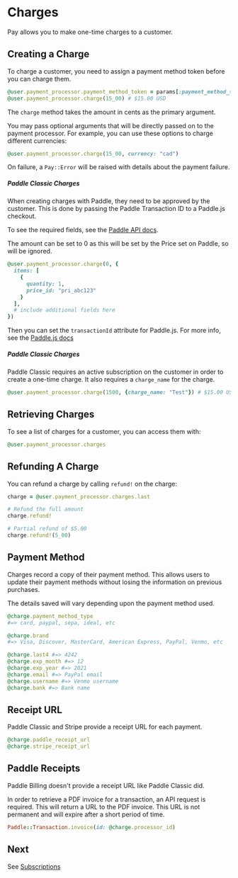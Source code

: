 # Charges

Pay allows you to make one-time charges to a customer.

## Creating a Charge

To charge a customer, you need to assign a payment method token before you can charge them.

```ruby
@user.payment_processor.payment_method_token = params[:payment_method_token]
@user.payment_processor.charge(15_00) # $15.00 USD
```

The `charge` method takes the amount in cents as the primary argument.

You may pass optional arguments that will be directly passed on to the payment processor. For example, you can use these options to charge different currencies:

```ruby
@user.payment_processor.charge(15_00, currency: "cad")
```

On failure, a `Pay::Error` will be raised with details about the payment failure.

##### Paddle Classic Charges

When creating charges with Paddle, they need to be approved by the customer. This is done by
passing the Paddle Transaction ID to a Paddle.js checkout.

To see the required fields, see the [Paddle API docs](https://developer.paddle.com/api-reference/transactions/create-transaction).

The amount can be set to 0 as this will be set by the Price set on Paddle, so will be ignored.

```ruby
@user.payment_processor.charge(0, {
  items: [
    {
      quantity: 1,
      price_id: "pri_abc123"
    }
  ],
  # include additional fields here
})
```

Then you can set the `transactionId` attribute for Paddle.js. For more info, see the [Paddle.js docs](https://developer.paddle.com/paddlejs/methods/paddle-checkout-open)

##### Paddle Classic Charges

Paddle Classic requires an active subscription on the customer in order to create a one-time charge. It also requires a `charge_name` for the charge.

```ruby
@user.payment_processor.charge(1500, {charge_name: "Test"}) # $15.00 USD
```

## Retrieving Charges

To see a list of charges for a customer, you can access them with:

```ruby
@user.payment_processor.charges
```

## Refunding A Charge

You can refund a charge by calling `refund!` on the charge:

```ruby
charge = @user.payment_processor.charges.last

# Refund the full amount
charge.refund!

# Partial refund of $5.00
charge.refund!(5_00)
```

## Payment Method

Charges record a copy of their payment method. This allows users to update their payment methods without losing the information on previous purchases.

The details saved will vary depending upon the payment method used.

```ruby
@charge.payment_method_type
#=> card, paypal, sepa, ideal, etc

@charge.brand
#=> Visa, Discover, MasterCard, American Express, PayPal, Venmo, etc

@charge.last4 #=> 4242
@charge.exp_month #=> 12
@charge.exp_year #=> 2021
@charge.email #=> PayPal email
@charge.username #=> Venmo username
@charge.bank #=> Bank name
```

## Receipt URL

Paddle Classic and Stripe provide a receipt URL for each payment.

```ruby
@charge.paddle_receipt_url
@charge.stripe_receipt_url
```

## Paddle Receipts

Paddle Billing doesn't provide a receipt URL like Paddle Classic did.

In order to retrieve a PDF invoice for a transaction, an API request is required. This will return a URL to the PDF invoice. This URL is not permanent and will expire after a short period of time.

```ruby
Paddle::Transaction.invoice(id: @charge.processor_id)
```

## Next

See [Subscriptions](6_subscriptions.md)
